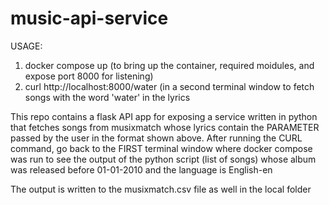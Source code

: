 # music-api-service

USAGE:
1. docker compose up  (to bring up the container, required moidules, and expose port 8000 for listening)
2. curl http://localhost:8000/water   (in a second terminal window to fetch songs with the word 'water' in the lyrics

This repo contains a flask API app for exposing a service written in python that fetches songs from musixmatch whose lyrics contain the PARAMETER passed by the user in the
format shown above. After running the CURL command, go back to the FIRST terminal window where docker compose was run to see the output of the python script (list of songs)
whose album was released before 01-01-2010 and the language is English-en

The output is written to the musixmatch.csv file as well in the local folder
